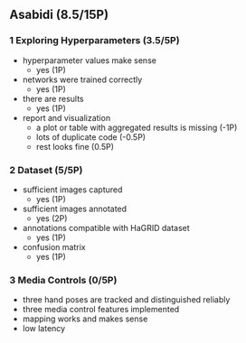 ## Asabidi (8.5/15P)

### 1 Exploring Hyperparameters (3.5/5P)

 * hyperparameter values make sense
   * yes (1P)
 * networks were trained correctly
   * yes (1P)
 * there are results
   * yes (1P)
 * report and visualization
   * a plot or table with aggregated results is missing (-1P)
   * lots of duplicate code (-0.5P)
   * rest looks fine (0.5P)

### 2 Dataset (5/5P)

 * sufficient images captured
   * yes (1P)
 * sufficient images annotated
   * yes (2P)
 * annotations compatible with HaGRID dataset
   * yes (1P)
 * confusion matrix
   * yes (1P)

### 3 Media Controls (0/5P)

 * three hand poses are tracked and distinguished reliably
 * three media control features implemented
 * mapping works and makes sense
 * low latency

